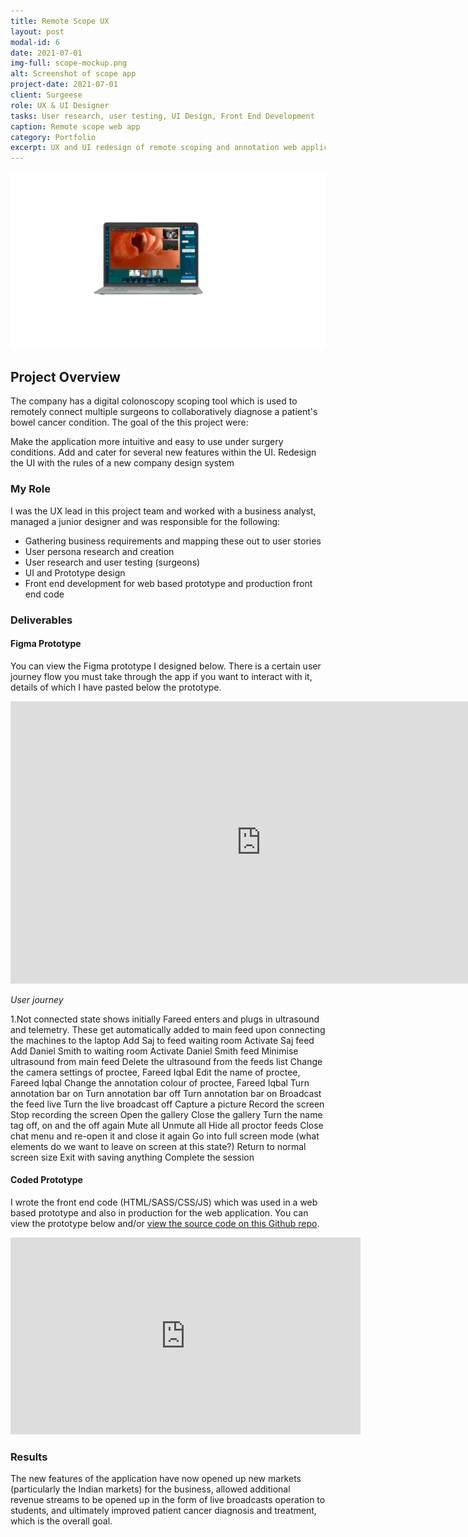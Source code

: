```yaml
---
title: Remote Scope UX
layout: post
modal-id: 6
date: 2021-07-01
img-full: scope-mockup.png
alt: Screenshot of scope app
project-date: 2021-07-01
client: Surgeese
role: UX & UI Designer
tasks: User research, user testing, UI Design, Front End Development
caption: Remote scope web app
category: Portfolio
excerpt: UX and UI redesign of remote scoping and annotation web application. 
---
```


<div><img src="img/figma-mockup.png" alt="Mockup of Scope app on a Macbook" /></div>

## Project Overview

The company has a digital colonoscopy scoping tool which is used to remotely connect multiple surgeons to collaboratively diagnose a patient's bowel cancer condition.  The goal of the this project were:

Make the application more intuitive and easy to use under surgery conditions.
Add and cater for several new features within the UI.
Redesign the UI with the rules of a new company design system

### My Role

I was the UX lead in this project team and worked with a business analyst, managed a junior designer and was responsible for the following: 

* Gathering business requirements and mapping these out to user stories
* User persona research and creation
* User research and user testing (surgeons) 
* UI and Prototype design
* Front end development for web based prototype and production front end code

### Deliverables

#### Figma Prototype

You can view the Figma prototype I designed below.  There is a certain user journey flow you must take through the app if you want to interact with it, details of which I have pasted below the prototype.

<iframe style="border: 1px solid rgba(0, 0, 0, 0.1);" width="800" height="450" src="https://www.figma.com/embed?embed_host=share&url=https%3A%2F%2Fwww.figma.com%2Ffile%2F18Ggd0LZqRPhmDzgEmokrN%2FScope-2.0%3Fnode-id%3D0%253A1" allowfullscreen></iframe>

*User journey*

1.Not connected state shows initially
Fareed enters and plugs in ultrasound and telemetry. These get automatically added to main feed upon connecting the machines to the laptop
Add Saj to feed waiting room
Activate Saj feed
Add Daniel Smith to waiting room
Activate Daniel Smith feed
Minimise ultrasound from main feed
Delete the ultrasound from the feeds list 
Change the camera settings of proctee, Fareed Iqbal
Edit the name of proctee, Fareed Iqbal
Change the annotation colour of proctee, Fareed Iqbal
Turn annotation bar on
Turn annotation bar off
Turn annotation bar on
Broadcast the feed live
Turn the live broadcast off
Capture a picture
Record the screen
Stop recording the screen
Open the gallery
Close the gallery
Turn the name tag off, on and the off again
Mute all
Unmute all
Hide all proctor feeds
Close chat menu and re-open it and close it again
Go into full screen mode (what elements do we want to leave on screen at this state?)
Return to normal screen size 
Exit with saving anything
Complete the session

#### Coded Prototype

I wrote the front end code (HTML/SASS/CSS/JS) which was used in a web based prototype and also in production for the web application.  You can view the prototype below and/or <a href="https://github.com/johnasp/scope2.0">view the source code on this Github repo</a>.

<iframe width="560" height="315" src="https://www.youtube.com/embed/IJ-G1KFofYk" title="YouTube video player" frameborder="0" allow="accelerometer; autoplay; clipboard-write; encrypted-media; gyroscope; picture-in-picture" allowfullscreen></iframe>


### Results

The new features of the application have now opened up new markets (particularly the Indian markets) for the business, allowed additional revenue streams to be opened up in the form of live broadcasts operation to students, and ultimately improved patient cancer diagnosis and treatment, which is the overall goal. 

